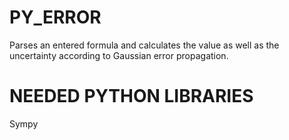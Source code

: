 PY_ERROR
========

Parses an entered formula and calculates the value as well as the uncertainty according to Gaussian error propagation.

NEEDED PYTHON LIBRARIES
================

Sympy
